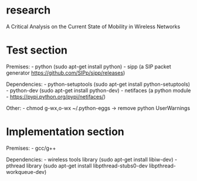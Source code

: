 # research
A Critical Analysis on the Current State of Mobility in Wireless Networks

# Test section
Premises:
    - python (sudo apt-get install python)
    - sipp (a SIP packet generator https://github.com/SIPp/sipp/releases)

Dependencies:
    - python-setuptools (sudo apt-get install python-setuptools)
    - python-dev (sudo apt-get install python-dev)
    - netifaces (a python module - https://pypi.python.org/pypi/netifaces/)

Other:
    - chmod g-wx,o-wx ~/.python-eggs -> remove python UserWarnings

# Implementation section
Premises:
    - gcc/g++

Dependencies:
    - wireless tools library (sudo apt-get install libiw-dev)
    - pthread library (sudo apt-get install libpthread-stubs0-dev libpthread-workqueue-dev)
